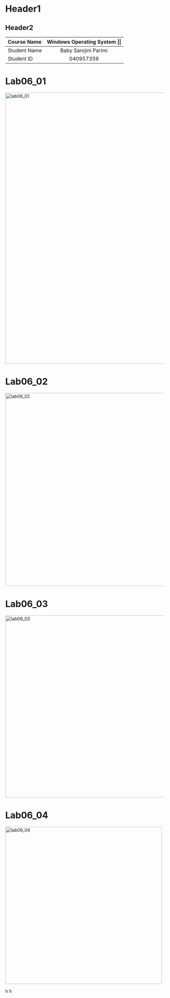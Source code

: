 # Header1
## Header2

| **Course Name** | **Windows Operating System \|\|**|
| :------------| :-------------------------:| 
| Student Name | Baby Sarojini Parimi       |
| Student ID   | 040957359                  |

# Lab06_01
<img width="853" alt="lab06_01" src="https://user-images.githubusercontent.com/77994905/110521971-67f2ea00-80de-11eb-892f-690a574a1e19.PNG">

# Lab06_02
<img width="608" alt="lab06_02" src="https://user-images.githubusercontent.com/77994905/110522977-873e4700-80df-11eb-8246-9e3e7ca828df.PNG">

# Lab06_03
<img width="573" alt="lab06_03" src="https://user-images.githubusercontent.com/77994905/110523022-92917280-80df-11eb-98a7-b4beef79105c.PNG">

# Lab06_04
<img width="495" alt="lab06_04" src="https://user-images.githubusercontent.com/77994905/110523245-d5534a80-80df-11eb-9a8d-5896eee806c3.PNG">














h
h

